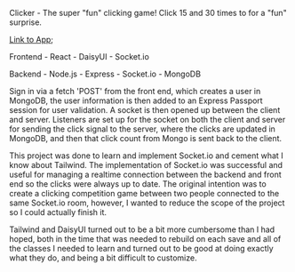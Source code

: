 Clicker - The super "fun" clicking game! Click 15 and 30 times to for a "fun" surprise.

[Link to App](https://worthy-bridge-production.up.railway.app/);

Frontend -
React - DaisyUI - Socket.io

Backend -
Node.js - Express - Socket.io - MongoDB

Sign in via a fetch 'POST' from the front end, which creates a user in MongoDB, the user information is then added to an Express Passport session for user validation. A socket is then opened up between the client and server. Listeners are set up for the socket on both the client and server for sending the click signal to the server, where the clicks are updated in MongoDB, and then that click count from Mongo is sent back to the client.

This project was done to learn and implement Socket.io and cement what I know about Tailwind. The implementation of Socket.io was successful and useful for managing a realtime connection between the backend and front end so the clicks were always up to date. The original intention was to create a clicking competition game between two people connected to the same Socket.io room, however, I wanted to reduce the scope of the project so I could actually finish it.

Tailwind and DaisyUI turned out to be a bit more cumbersome than I had hoped, both in the time that was needed to rebuild on each save and all of the classes I needed to learn and turned out to be good at doing exactly what they do, and being a bit difficult to customize.
